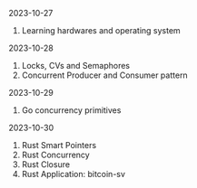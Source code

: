 2023-10-27

1. Learning hardwares and operating system

2023-10-28

1. Locks, CVs and Semaphores
2. Concurrent Producer and Consumer pattern

2023-10-29

1. Go concurrency primitives

2023-10-30

1. Rust Smart Pointers
2. Rust Concurrency
3. Rust Closure
4. Rust Application: bitcoin-sv

